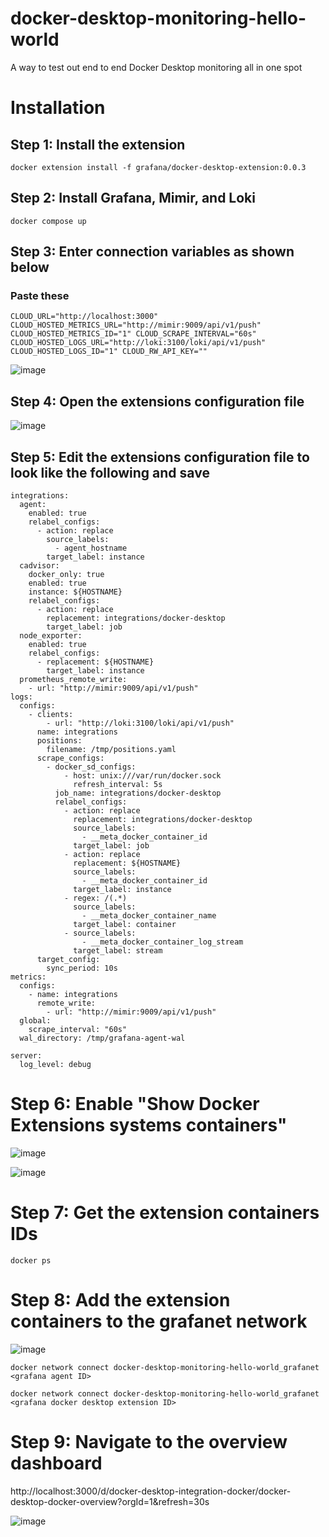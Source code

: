 # docker-desktop-monitoring-hello-world
A way to test out end to end Docker Desktop monitoring all in one spot

# Installation

## Step 1: Install the extension
```
docker extension install -f grafana/docker-desktop-extension:0.0.3
```

## Step 2: Install Grafana, Mimir, and Loki
```
docker compose up
```

## Step 3: Enter connection variables as shown below

### Paste these

```
CLOUD_URL="http://localhost:3000" CLOUD_HOSTED_METRICS_URL="http://mimir:9009/api/v1/push" CLOUD_HOSTED_METRICS_ID="1" CLOUD_SCRAPE_INTERVAL="60s" CLOUD_HOSTED_LOGS_URL="http://loki:3100/loki/api/v1/push" CLOUD_HOSTED_LOGS_ID="1" CLOUD_RW_API_KEY=""
```

![image](./images/ConnectionVariables.png)

## Step 4: Open the extensions configuration file

![image](./images/EditConfigExample.png) 

## Step 5: Edit the extensions configuration file to look like the following and save

```
integrations:
  agent:
    enabled: true
    relabel_configs:
      - action: replace
        source_labels:
          - agent_hostname
        target_label: instance
  cadvisor:
    docker_only: true
    enabled: true
    instance: ${HOSTNAME}
    relabel_configs:
      - action: replace
        replacement: integrations/docker-desktop
        target_label: job
  node_exporter:
    enabled: true
    relabel_configs:
      - replacement: ${HOSTNAME}
        target_label: instance
  prometheus_remote_write:
    - url: "http://mimir:9009/api/v1/push"      
logs:
  configs:
    - clients:
        - url: "http://loki:3100/loki/api/v1/push"
      name: integrations
      positions:
        filename: /tmp/positions.yaml
      scrape_configs:
        - docker_sd_configs:
            - host: unix:///var/run/docker.sock
              refresh_interval: 5s
          job_name: integrations/docker-desktop
          relabel_configs:
            - action: replace
              replacement: integrations/docker-desktop
              source_labels:
                - __meta_docker_container_id
              target_label: job
            - action: replace
              replacement: ${HOSTNAME}
              source_labels:
                - __meta_docker_container_id
              target_label: instance
            - regex: /(.*)
              source_labels:
                - __meta_docker_container_name
              target_label: container
            - source_labels:
                - __meta_docker_container_log_stream
              target_label: stream
      target_config:
        sync_period: 10s
metrics:
  configs:
    - name: integrations
      remote_write:
        - url: "http://mimir:9009/api/v1/push"
  global:
    scrape_interval: "60s"
  wal_directory: /tmp/grafana-agent-wal

server:
  log_level: debug

```

# Step 6: Enable "Show Docker Extensions systems containers"

![image](./images/ExtensionSettings.png)

![image](./images/ExtensionSettingBox.png)

# Step 7: Get the extension containers IDs 

```
docker ps
```

# Step 8: Add the extension containers to the grafanet network

![image](./images/dockerps.png)

```
docker network connect docker-desktop-monitoring-hello-world_grafanet <grafana agent ID>

docker network connect docker-desktop-monitoring-hello-world_grafanet <grafana docker desktop extension ID>
```

# Step 9: Navigate to the overview dashboard

http://localhost:3000/d/docker-desktop-integration-docker/docker-desktop-docker-overview?orgId=1&refresh=30s

![image](./images/OverviewDashboard.png) 
